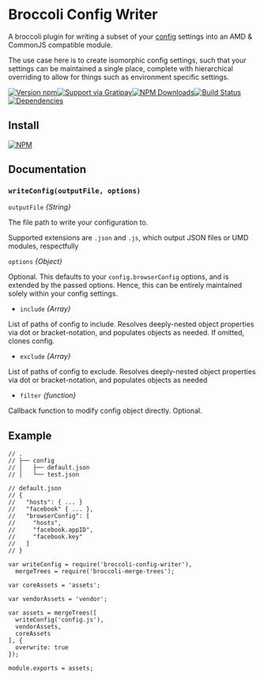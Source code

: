 # **Broccoli Config Writer**

A broccoli plugin for writing a subset of your [config](https://www.npmjs.com/package/config) settings into an AMD & CommonJS compatible module.

The use case here is to create isomorphic config settings, such that your settings can be maintained a single place, complete with hierarchical overriding to allow for things such as environment specific settings.

[![Version npm](https://img.shields.io/npm/v/broccoli-config-writer.svg?style=flat-square)](https://www.npmjs.com/package/broccoli-config-writer)[![Support via Gratipay](https://img.shields.io/gratipay/Bajix.svg)](https://gratipay.com/Bajix)[![NPM Downloads](https://img.shields.io/npm/dm/broccoli-config-writer.svg?style=flat-square)](https://www.npmjs.com/package/broccoli-config-writer)[![Build Status](https://img.shields.io/codeship/2d89fe70-2230-0133-7c51-52bb0fef976f.svg)](https://codeship.com/projects/96064)[![Dependencies](https://img.shields.io/david/Bajix/broccoli-config-writer.svg?style=flat-square)](https://david-dm.org/Bajix/broccoli-config-writer)


## Install

[![NPM](https://nodei.co/npm/broccoli-object-writer.png?downloads=true&downloadRank=true)](https://nodei.co/npm/broccoli-object-writer/)

## Documentation

### `writeConfig(outputFile, options)`

`outputFile` *{String}*

The file path to write your configuration to.

Supported extensions are `.json` and `.js`, which output JSON files or UMD modules, respectfully

`options` *{Object}*

Optional. This defaults to your `config.browserConfig` options, and is extended by the passed options. Hence, this can be entirely maintained solely within your config settings.

- `include` *{Array}*

List of paths of config to include. Resolves deeply-nested object properties via dot or bracket-notation, and populates objects as needed. If omitted, clones config.

- `exclude` *{Array}*

List of paths of config to exclude. Resolves deeply-nested object properties via dot or bracket-notation, and populates objects as needed

- `filter` *{function}*

Callback function to modify config object directly. Optional.

## Example

```
// .
// ├── config
// │   ├── default.json
// │   └── test.json

// default.json
// {
//   "hosts": { ... }
//   "facebook" { ... },
//   "browserConfig": [
//     "hosts",
//     "facebook.appID",
//     "facebook.key"
//   ]
// }

var writeConfig = require('broccoli-config-writer'),
  mergeTrees = require('broccoli-merge-trees');

var coreAssets = 'assets';

var vendorAssets = 'vendor';

var assets = mergeTrees([
  writeConfig('config.js'),
  vendorAssets,
  coreAssets
], {
  overwrite: true
});

module.exports = assets;
```